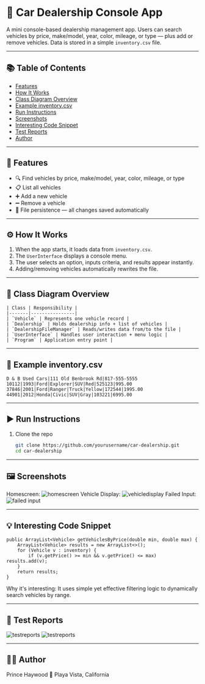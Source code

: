 # 🚗 Car Dealership Console App

A mini console-based dealership management app.
Users can search vehicles by price, make/model, year, color, mileage, or type — plus add or remove vehicles.
Data is stored in a simple `inventory.csv` file.

---

## 📚 Table of Contents
- [Features](#features)
- [How It Works](#how-it-works)
- [Class Diagram Overview](#class-diagram-overview)
- [Example inventory.csv](#example-inventorycsv)
- [Run Instructions](#run-instructions)
- [Screenshots](#screenshots)
- [Interesting Code Snippet](#interesting-code-snippet)
- [Test Reports](#test-reports)
- [Author](#author)

---

## 🧠 Features
- 🔍 Find vehicles by price, make/model, year, color, mileage, or type
- 📋 List all vehicles
- ➕ Add a new vehicle
- ➖ Remove a vehicle
- 💾 File persistence — all changes saved automatically

---

## ⚙️ How It Works
1. When the app starts, it loads data from `inventory.csv`.
2. The `UserInterface` displays a console menu.
3. The user selects an option, inputs criteria, and results appear instantly.
4. Adding/removing vehicles automatically rewrites the file.

---

## 🧩 Class Diagram Overview
```
| Class | Responsibility |
|-------|----------------|
| `Vehicle` | Represents one vehicle record |
| `Dealership` | Holds dealership info + list of vehicles |
| `DealershipFileManager` | Reads/writes data from/to the file |
| `UserInterface` | Handles user interaction + menu logic |
| `Program` | Application entry point |
```
---

## 📂 Example inventory.csv
```
D & B Used Cars|111 Old Benbrook Rd|817-555-5555
10112|1993|Ford|Explorer|SUV|Red|525123|995.00
37846|2001|Ford|Ranger|Truck|Yellow|172544|1995.00
44901|2012|Honda|Civic|SUV|Gray|103221|6995.00
```

---

## ▶️ Run Instructions
1. Clone the repo
   ```bash
   git clone https://github.com/yourusername/car-dealership.git
   cd car-dealership
---

## 🖼️ Screenshots
Homescreen:
![homescreen](images/homescreen.png)
Vehicle Display:
![vehicledisplay](images/vehicleDisplay.png)
Failed Input:
![failed input](images/failedInput.png)

---

## 💡 Interesting Code Snippet
```
public ArrayList<Vehicle> getVehiclesByPrice(double min, double max) {
    ArrayList<Vehicle> results = new ArrayList<>();
    for (Vehicle v : inventory) {
        if (v.getPrice() >= min && v.getPrice() <= max) results.add(v);
    }
    return results;
}
```
Why it's interesting:
It uses simple yet effective filtering logic to dynamically search vehicles by range.

---

## 🧪 Test Reports
![testreports](images/testreports1.png)
![testreports](images/testreports2.png)

---

## 👨‍💻 Author

Prince Haywood
📍 Playa Vista, California